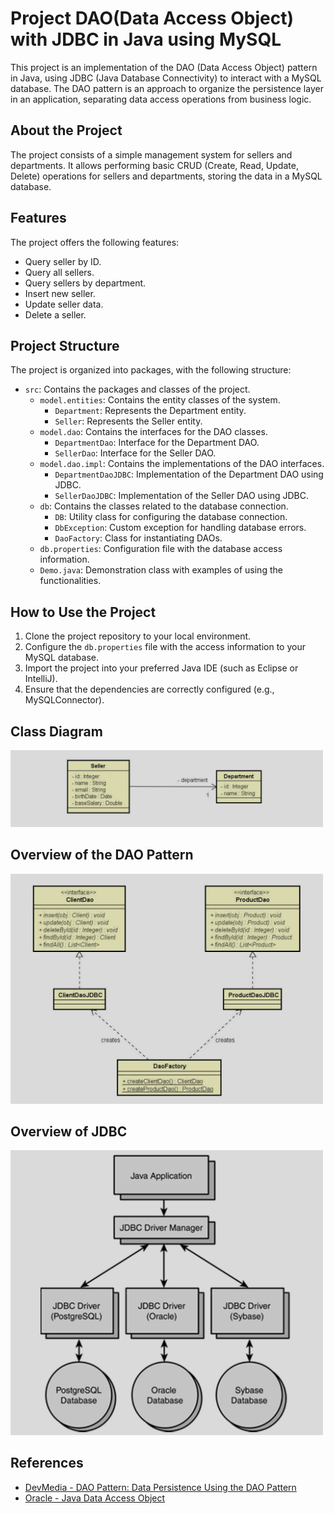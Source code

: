 # Project DAO(Data Access Object) with JDBC in Java using MySQL

This project is an implementation of the DAO (Data Access Object) pattern in Java, using JDBC (Java Database Connectivity) to interact with a MySQL database. The DAO pattern is an approach to organize the persistence layer in an application, separating data access operations from business logic.

## About the Project

The project consists of a simple management system for sellers and departments. It allows performing basic CRUD (Create, Read, Update, Delete) operations for sellers and departments, storing the data in a MySQL database.

## Features

The project offers the following features:

- Query seller by ID.
- Query all sellers.
- Query sellers by department.
- Insert new seller.
- Update seller data.
- Delete a seller.

## Project Structure

The project is organized into packages, with the following structure:

- `src`: Contains the packages and classes of the project.
  - `model.entities`: Contains the entity classes of the system.
    - `Department`: Represents the Department entity.
    - `Seller`: Represents the Seller entity.
  - `model.dao`: Contains the interfaces for the DAO classes.
    - `DepartmentDao`: Interface for the Department DAO.
    - `SellerDao`: Interface for the Seller DAO.
  - `model.dao.impl`: Contains the implementations of the DAO interfaces.
    - `DepartmentDaoJDBC`: Implementation of the Department DAO using JDBC.
    - `SellerDaoJDBC`: Implementation of the Seller DAO using JDBC.
  - `db`: Contains the classes related to the database connection.
    - `DB`: Utility class for configuring the database connection.
    - `DbException`: Custom exception for handling database errors.
    - `DaoFactory`: Class for instantiating DAOs.
  - `db.properties`: Configuration file with the database access information.
  - `Demo.java`: Demonstration class with examples of using the functionalities.

## How to Use the Project

1. Clone the project repository to your local environment.
2. Configure the `db.properties` file with the access information to your MySQL database.
3. Import the project into your preferred Java IDE (such as Eclipse or IntelliJ).
4. Ensure that the dependencies are correctly configured (e.g., MySQLConnector).

## Class Diagram

<img src="https://github.com/jbrun0r/assets/blob/main/Java-DAO-JDBC/class-diagram.png?raw=true" width="500">

## Overview of the DAO Pattern

<img src="https://github.com/jbrun0r/assets/blob/main/Java-DAO-JDBC/data-access-object.png?raw=true" width="500">

## Overview of JDBC

<img src="https://github.com/jbrun0r/assets/blob/main/Java-DAO-JDBC/java-database-connectivity.png?raw=true" width="500">

## References

- [DevMedia - DAO Pattern: Data Persistence Using the DAO Pattern](https://www.devmedia.com.br/dao-pattern-persistencia-de-dados-utilizando-o-padrao-dao/30999)
- [Oracle - Java Data Access Object](https://www.oracle.com/technetwork/java/dataaccessobject-138824.html)
